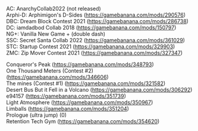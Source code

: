 AC: AnarchyCollab2022 (not released)  
Arphi-D: Arphimigon's D-Sides (https://gamebanana.com/mods/290576)  
DBC: Dream Block Contest 2021 (https://gamebanana.com/mods/286738)  
DC: iamdadbod Collab 2018 (https://gamebanana.com/mods/150797)  
NG+: Vanilla New Game + (double dash)  
SSC: Secret Santa Collab 2022 (https://gamebanana.com/mods/361029)  
STC: Startup Contest 2021 (https://gamebanana.com/mods/329903)  
ZMC: Zip Mover Contest 2021 (https://gamebanana.com/mods/327347)  
  
Conqueror's Peak (https://gamebanana.com/mods/348793)  
One Thousand Meters (Contest #2) (https://gamebanana.com/mods/346606)  
The mines (Contest #1) (https://gamebanana.com/mods/321582)  
Desert Bus But it Fell in a Volcano (https://gamebanana.com/mods/306292)  
e94157 (https://gamebanana.com/mods/351739)  
Light Atmosphere (https://gamebanana.com/mods/350967)  
Limballs (https://gamebanana.com/mods/351204)  
Prologue (ultra jump) (0)  
Retention Tech Gym (https://gamebanana.com/mods/354620)  